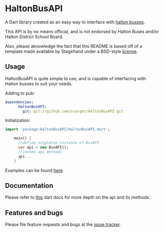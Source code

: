 # HaltonBusAPI

A Dart library created as an easy way to interface with [halton busses][bus-site].

This API is by no means official, and is not endorsed by Halton Buses and/or
Halton District School Board.

Also, please aknowledge the fact that this README is
based off of a template made available by Stagehand
under a BSD-style [license](https://github.com/dart-lang/stagehand/blob/master/LICENSE).


## Usage

HaltonBusAPI is quite simple to use, and is capable of interfacing with
Halton busses to suit your needs.

Adding to pub:
```yaml
dependencies:
      HaltonBusAPI:
        git: git://github.com/scarger/HaltonBusAPI.git
```


Initialization:
```dart
import 'package:HaltonBusAPI/HaltonBusAPI.dart';

    main() {
      //define singleton instance of BusAPI
      var api = new BusAPI();
      //invoke api methods
      api...
    }
```
Examples can be found [here][examples].

## Documentation
Please refer to [this][docs] dart docs for more depth on the api
and its methods.

## Features and bugs

Please file feature requests and bugs at the [issue tracker][tracker].

[tracker]: https://github.com/scarger/HaltonBusAPI/issues/
[examples]: https://github.com/scarger/HaltonBusAPI/tree/master/example/
[bus-site]: https://haltonbus.ca/
[docs]: https://scarger.github.io/hbapi/